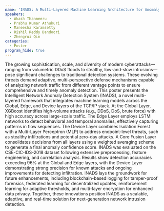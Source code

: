```yaml
---
name: 'INADS: A Multi-Layered Machine Learning Architecture for Anomaly Detection in Critical Network Infrastructures'
speakers:
  - Akash Thanneeru
  - Prabhu Kumar Athukuri
  - Maneesha Karamsetty
  - Rishil Reddy Dandoori
  - Zhengrui Qin
categories:
  - Poster
program_hide: true
---
```


The growing sophistication, scale, and diversity of modern cyberattacks—ranging from volumetric DDoS floods to stealthy, low-and-slow intrusions—pose significant challenges to traditional detection systems. These evolving threats demand adaptive, multi-perspective defense mechanisms capable of analyzing network traffic from different vantage points to ensure comprehensive and timely anomaly detection.  This poster presents the Intelligent Network Anomaly Detection System (INADS), a novel multi-layered framework that integrates machine learning models across the Global, Edge, and Device layers of the TCP/IP stack.  At the Global Layer, XGBoost identifies high-volume attacks (e.g., DDoS, DoS, brute force) with high accuracy across large-scale traffic. The Edge Layer employs LSTM networks to detect behavioral and temporal anomalies, effectively capturing patterns in flow sequences. The Device Layer combines Isolation Forest with a Multi-Layer Perceptron (MLP) to address endpoint-level threats, such as stealthy infiltrations and potential zero-day attacks. A Core Fusion Layer consolidates decisions from all layers using a weighted averaging scheme to generate a final anomaly confidence score.  INADS was evaluated on the CSE-CIC-IDS-2018 dataset following extensive preprocessing, feature engineering, and correlation analysis. Results show detection accuracies exceeding 96% at the Global and Edge layers, with the Device Layer demonstrating strong precision for known attacks and ongoing improvements for detecting infiltration.  INADS lays the groundwork for future enhancements, including blockchain-based logging for tamper-proof forensics, federated learning for decentralized updates, reinforcement learning for adaptive thresholds, and multi-layer encryption for enhanced data privacy.  Together, these innovations position INADS as a scalable, adaptive, and real-time solution for next-generation network intrusion detection.